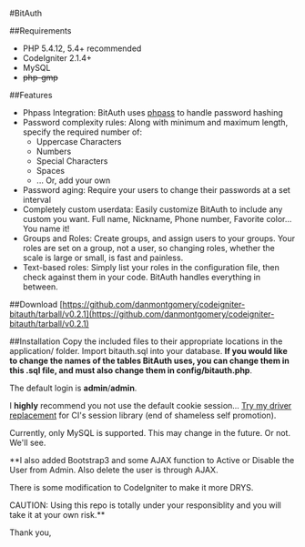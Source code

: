 #BitAuth

##Requirements
* PHP 5.4.12, 5.4+ recommended
* CodeIgniter 2.1.4+
* MySQL
* ~~php-gmp~~

##Features
* Phpass Integration: BitAuth uses [phpass](http://www.openwall.com/phpass/) to handle password hashing
* Password complexity rules: Along with minimum and maximum length, specify the required number of:
	* Uppercase Characters
	* Numbers
	* Special Characters
	* Spaces
	* ... Or, add your own
* Password aging: Require your users to change their passwords at a set interval
* Completely custom userdata: Easily customize BitAuth to include any custom you want. Full name, Nickname, Phone number, Favorite color... You name it!
* Groups and Roles: Create groups, and assign users to your groups. Your roles are set on a group, not a user, so changing roles, whether the scale is large or small, is fast and painless.
* Text-based roles: Simply list your roles in the configuration file, then check against them in your code. BitAuth handles everything in between.

##Download
[https://github.com/danmontgomery/codeigniter-bitauth/tarball/v0.2.1](https://github.com/danmontgomery/codeigniter-bitauth/tarball/v0.2.1)

##Installation
Copy the included files to their appropriate locations in the application/ folder. Import bitauth.sql into your database. **If you would like to change the names of the tables BitAuth uses, you can change them in this .sql file, and must also change them in config/bitauth.php**.

The default login is **admin**/**admin**.

I **highly** recommend you not use the default cookie session... [Try my driver replacement](http://getsparks.org/packages/session-driver/show) for CI's session library (end of shameless self promotion).

Currently, only MySQL is supported. This may change in the future. Or not. We'll see.

**I also added Bootstrap3 and some AJAX function to Active or Disable the User from Admin.
Also delete the user is through AJAX.

There is some modification to CodeIgniter to make it more DRYS.

CAUTION: 
Using this repo is totally under your responsiblity and you will take it at your own risk.**

Thank you,